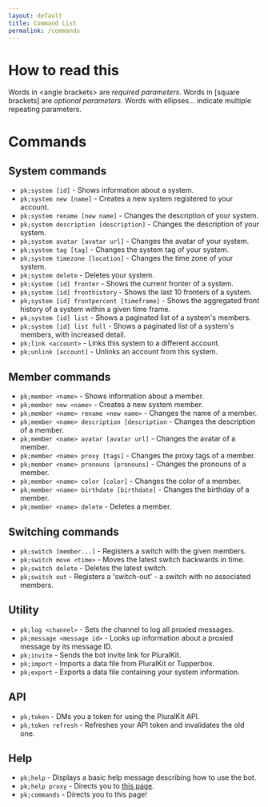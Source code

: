 ```yaml
---
layout: default
title: Command List
permalink: /commands
---
```


# How to read this
Words in \<angle brackets> are *required parameters*. Words in [square brackets] are *optional parameters*. Words with ellipses... indicate multiple repeating parameters.

# Commands
## System commands
- `pk;system [id]` - Shows information about a system.
- `pk;system new [name]` - Creates a new system registered to your account.
- `pk;system rename [new name]` - Changes the description of your system.
- `pk;system description [description]` - Changes the description of your system.
- `pk;system avatar [avatar url]` - Changes the avatar of your system.
- `pk;system tag [tag]` - Changes the system tag of your system.
- `pk;system timezone [location]` - Changes the time zone of your system.
- `pk;system delete` - Deletes your system.
- `pk;system [id] fronter` - Shows the current fronter of a system.
- `pk;system [id] fronthistory` - Shows the last 10 fronters of a system.
- `pk;system [id] frontpercent [timeframe]` - Shows the aggregated front history of a system within a given time frame.
- `pk;system [id] list` - Shows a paginated list of a system's members.
- `pk;system [id] list full` - Shows a paginated list of a system's members, with increased detail.
- `pk;link <account>` - Links this system to a different account.
- `pk;unlink [account]` - Unlinks an account from this system.
## Member commands
- `pk;member <name>` - Shows information about a member.
- `pk;member new <name>` - Creates a new system member.
- `pk;member <name> rename <new name>` - Changes the name of a member.
- `pk;member <name> description [description` - Changes the description of a member.
- `pk;member <name> avatar [avatar url]` - Changes the avatar of a member.
- `pk;member <name> proxy [tags]` - Changes the proxy tags of a member.
- `pk;member <name> pronouns [pronouns]` - Changes the pronouns of a member.
- `pk;member <name> color [color]` - Changes the color of a member.
- `pk;member <name> birthdate [birthdate]` - Changes the birthday of a member.
- `pk;member <name> delete` - Deletes a member.
## Switching commands
- `pk;switch [member...]` - Registers a switch with the given members.
- `pk;switch move <time>` - Moves the latest switch backwards in time.
- `pk;switch delete` - Deletes the latest switch.
- `pk;switch out` - Registers a 'switch-out' - a switch with no associated members.
## Utility
- `pk;log <channel>` - Sets the channel to log all proxied messages.
- `pk;message <message id>` - Looks up information about a proxied message by its message ID.
- `pk;invite` - Sends the bot invite link for PluralKit.
- `pk;import` - Imports a data file from PluralKit or Tupperbox.
- `pk;export` - Exports a data file containing your system information.
## API
- `pk;token` - DMs you a token for using the PluralKit API.
- `pk;token refresh` - Refreshes your API token and invalidates the old one.
## Help
- `pk;help` - Displays a basic help message describing how to use the bot.
- `pk;help proxy` - Directs you to [this page](/guide#proxying).
- `pk;commands` - Directs you to this page!